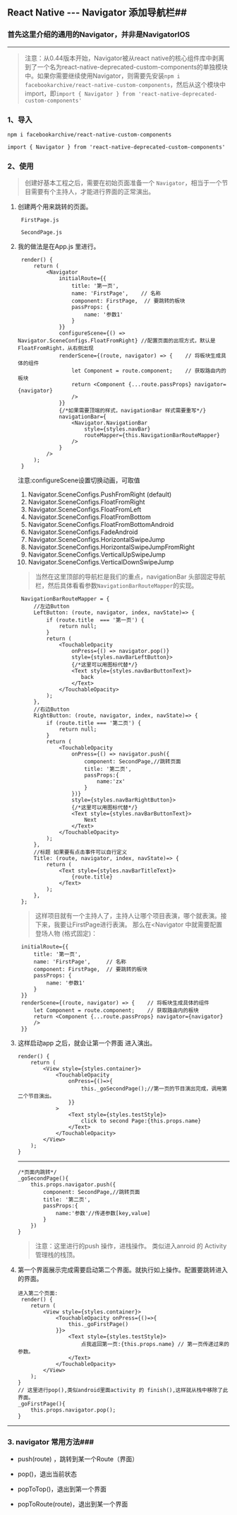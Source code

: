 ## React Native --- Navigator 添加导航栏##

### 首先这里介绍的通用的Navigator，并非是NavigatorIOS ###

----------

> 注意：从0.44版本开始，Navigator被从react native的核心组件库中剥离到了一个名为react-native-deprecated-custom-components的单独模块中。如果你需要继续使用Navigator，则需要先安装`npm i facebookarchive/react-native-custom-components`，然后从这个模块中import，即`import { Navigator } from 'react-native-deprecated-custom-components'`


### 1、导入 ###
	npm i facebookarchive/react-native-custom-components

	import { Navigator } from 'react-native-deprecated-custom-components'
### 2、使用 ###
	
> 创建好基本工程之后，需要在初始页面准备一个 `Navigator`，相当于一个节目需要有个主持人，才能进行界面的正常演出。

1. 创建两个用来跳转的页面。

		FirstPage.js

		SecondPage.js

2. 我的做法是在App.js 里进行。	

		render() {
	        return (
	            <Navigator
	                initialRoute={{
	                    title: '第一页',
	                    name: 'FirstPage',    // 名称
	                    component: FirstPage,  // 要跳转的板块
	                    passProps: {
	                        name: '参数1'
	                    }
	                }}
					configureScene={() => Navigator.SceneConfigs.FloatFromRight} //配置页面的出现方式，默认是FloatFromRight，从右侧出现
	                renderScene={(route, navigator) => {    // 将板块生成具体的组件
	                    let Component = route.component;    // 获取路由内的板块
	                    return <Component {...route.passProps} navigator={navigator}
	                    />
	                }}
	                {/*如果需要顶端的样式，navigationBar 样式需要重写*/}
	                navigationBar={
	                    <Navigator.NavigationBar
	                        style={styles.navBar}
	                        routeMapper={this.NavigationBarRouteMapper}
	                    />
	                }
	            />
	        );
		}
	注意:configureScene设置切换动画，可取值
	<ol>
	<li>Navigator.SceneConfigs.PushFromRight (default)</li>
	<li>Navigator.SceneConfigs.FloatFromRight</li>
	<li>Navigator.SceneConfigs.FloatFromLeft</li>
	<li>Navigator.SceneConfigs.FloatFromBottom</li>
	<li>Navigator.SceneConfigs.FloatFromBottomAndroid</li>
	<li>Navigator.SceneConfigs.FadeAndroid</li>
	<li>Navigator.SceneConfigs.HorizontalSwipeJump</li>
	<li>Navigator.SceneConfigs.HorizontalSwipeJumpFromRight</li>	
	<li>Navigator.SceneConfigs.VerticalUpSwipeJump</li>
	<li>Navigator.SceneConfigs.VerticalDownSwipeJump</li>
	</ol>

	> 当然在这里顶部的导航栏是我们的重点，navigationBar 头部固定导航栏，然后具体看看参数`NavigationBarRouteMapper`的实现。
	
		NavigationBarRouteMapper = {
	        //左边Button
	        LeftButton: (route, navigator, index, navState)=> {
	            if (route.title  === '第一页') {
	                return null;
	            }
	            return (
	                <TouchableOpacity
	                    onPress={() => navigator.pop()}
	                    style={styles.navBarLeftButton}>
	                    {/*这里可以用图标代替*/}
	                    <Text style={styles.navBarButtonText}>
	                       back
	                    </Text>
	                </TouchableOpacity>
	            );
	        },
	        //右边Button
	        RightButton: (route, navigator, index, navState)=> {
	            if (route.title === '第二页') {
	                return null;
	            }
	            return (
	                <TouchableOpacity
	                    onPress={() => navigator.push({
	                        component: SecondPage,//跳转页面
	                        title: '第二页',
	                        passProps:{
	                            name:'zx'
	                        }
	                    })}
	                    style={styles.navBarRightButton}>
	                    {/*这里可以用图标代替*/}
	                    <Text style={styles.navBarButtonText}>
	                        Next
	                    </Text>
	                </TouchableOpacity>
	            );
	        },
	        //标题 如果要有点击事件可以自行定义
	        Title: (route, navigator, index, navState)=> {
	            return (
	                <Text style={styles.navBarTitleText}>
	                    {route.title}
	                </Text>
	            );
	        },
	    };

	> 这样项目就有一个主持人了，主持人让哪个项目表演，哪个就表演。接下来，我要让FirstPage进行表演。
那么在<Navigator 中就需要配置 登场人物 (格式固定)：
	
		initialRoute={{
	        title: '第一页',
	        name: 'FirstPage',     // 名称
	        component: FirstPage,  // 要跳转的板块
	        passProps: {
	            name: '参数1'
	        }
	    }}
		renderScene={(route, navigator) => {    // 将板块生成具体的组件
	        let Component = route.component;    // 获取路由内的板块
	        return <Component {...route.passProps} navigator={navigator}
	        />
	    }}

3.	这样启动app 之后，就会让第一个界面 进入演出。

		render() {
	        return (
	            <View style={styles.container}>
	                <TouchableOpacity
	                    onPress={()=>{
	                        this._goSecondPage();//第一页的节目演出完成，调用第二个节目演出。
	                    }}
	                >
	                    <Text style={styles.testStyle}>
	                        click to second Page:{this.props.name}
	                    </Text>
	                </TouchableOpacity>
	            </View>
	        );
	    }

	------
		/*页面内跳转*/
	    _goSecondPage(){
	        this.props.navigator.push({
	            component: SecondPage,//跳转页面
	            title: '第二页',
	            passProps:{
	                name:'参数'//传递参数[key,value]
	            }
	        })
	    }
	>注意：这里进行的push 操作，进栈操作。 类似进入anroid 的 Activity管理栈的栈顶。
4.	第一个界面展示完成需要启动第二个界面。就执行如上操作。配置要跳转进入的界面。
	
		进入第二个页面:
		 render() {
	        return (
	            <View style={styles.container}>
	                <TouchableOpacity onPress={()=>{
	                    this._goFirstPage()
	                }}>
	                    <Text style={styles.testStyle}>
	                        点我返回第一页:{this.props.name} // 第一页传递过来的参数。
	                    </Text>
	                </TouchableOpacity>
	            </View>
	        );
	    }
		// 这里进行pop(),类似android里面activity 的 finish(),这样就从栈中移除了此界面。
	    _goFirstPage(){
	        this.props.navigator.pop();
	    }
	
------------------------------------------
###  3. navigator 常用方法###

*	push(route) ，跳转到某一个Route（界面）

*	pop()，退出当前状态

*	popToTop()，退出到第一个界面

*	popToRoute(route)，退出到某一个界面	
